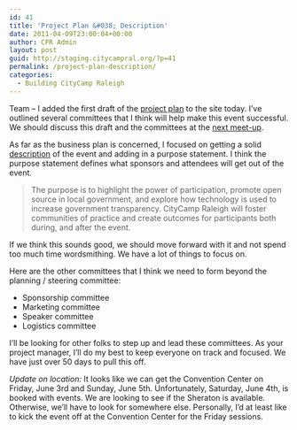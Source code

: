 ```yaml
---
id: 41
title: 'Project Plan &#038; Description'
date: 2011-04-09T23:00:04+00:00
author: CFR Admin
layout: post
guid: http://staging.citycampral.org/?p=41
permalink: /project-plan-description/
categories:
  - Building CityCamp Raleigh
---
```

Team &#8211; I added the first draft of the <a title="Project Plan" href="/project-plan/" target="_blank">project plan</a> to the site today. I&#8217;ve outlined several committees that I think will help make this event successful. We should discuss this draft and the committees at the <a title="CityCamp meet-up | Monday, April 11, 2011" href="http://www.meetup.com/GovLoop/Raleigh-NC/87216/" target="_blank">next meet-up</a>.

As far as the business plan is concerned, I focused on getting a solid <a title="About CityCamp Raleigh" href="/about/" target="_blank">description</a> of the event and adding in a purpose statement. I think the purpose statement defines what sponsors and attendees will get out of the event.

> The purpose is to highlight the power of participation, promote open source in local government, and explore how technology is used to increase government transparency. CityCamp Raleigh will foster communities of practice and create outcomes for participants both during, and after the event.

If we think this sounds good, we should move forward with it and not spend too much time wordsmithing. We have a lot of things to focus on.<!--more-->

Here are the other committees that I think we need to form beyond the planning / steering committee:

  * Sponsorship committee
  * Marketing committee
  * Speaker committee
  * Logistics committee

I&#8217;ll be looking for other folks to step up and lead these committees. As your project manager, I&#8217;ll do my best to keep everyone on track and focused. We have just over 50 days to pull this off.

_Update on location:_ It looks like we can get the Convention Center on Friday, June 3rd and Sunday, June 5th. Unfortunately, Saturday, June 4th, is booked with events. We are looking to see if the Sheraton is available. Otherwise, we&#8217;ll have to look for somewhere else. Personally, I&#8217;d at least like to kick the event off at the Convention Center for the Friday sessions.